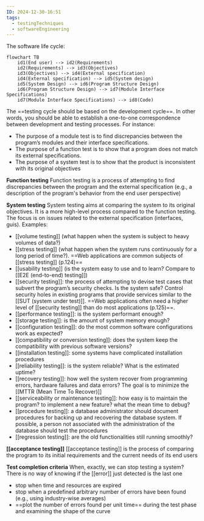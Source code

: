 ```yaml
---
ID: 2024-12-30-16:51
tags:
  - testingTechniques
  - softwareEngineering
---
```


The software life cycle:

```mermaid
flowchart TB
    id1(End user) --> id2(Requirements)
    id2(Requirements) --> id3(Objectives)
    id3(Objectives) --> id4(External specification)
    id4(External specification) --> id5(System design)
    id5(System Design) --> id6(Program Structure Design)
    id6(Program Structure Design) --> id7(Module Interface Specifications)
    id7(Module Interface Specifications) --> id8(Code)
```

The ==testing cycle should be based on the development cycle==. In other words, you should be able to establish a one-to-one correspondence between development and testing processes. For instance:
- The purpose of a module test is to find discrepancies between the program’s modules and their interface specifications.
- The purpose of a function test is to show that a program does not match its external specifications.
- The purpose of a system test is to show that the product is inconsistent with its original objectives

**Function testing**
Function testing is a process of attempting to find discrepancies between the program and the external specification (e.g., a description of the program's behavior from the end user perspective)

**System testing**
System testing aims at comparing the system to its original objectives. It is a more high-level process compared to the function testing. The focus is on issues related to the external specification (interfaces, guis). Examples:
- [[volume testing]] (what happen when the system is subject to heavy volumes of data?)
- [[stress testing]] (what happen when the system runs continuously for a long period of time?). ==Web applications are common subjects of [[stress testing]] (p.124)==
- [[usability testing]] (is the system easy to use and to learn? Compare to [[E2E (end-to-end) testing]])
- [[security testing]]: the process of attempting to devise test cases that subvert the program’s security checks. Is the system safe? Control security holes in existing programs that provide services similar to the [[SUT (system under test)]]. ==Web applications often need a higher level of [[security testing]] than do most applications (p.125)==.
- [[performance testing]]: is the system performant enough?
- [[storage testing]]: is the amount of system memory enough?
- [[configuration testing]]: do the most common software configurations work as expected?
- [[compatibility or conversion testing]]: does the system keep the compatibility with previous software versions?
- [[installation testing]]: some systems have complicated installation procedures
- [[reliability testing]]: is the system reliable? What is the estimated uptime?
- [[recovery testing]]: how well the system recover from programming errors, hardware failures and data errors? The goal is to minimize the [[MTTR (Mean Time To Recover)]]
- [[serviceability or maintenance testing]]: how easy is to maintain the program? to implement a new feature? what the mean time to debug?
- [[procedure testing]]: a database administrator should document procedures for backing up and recovering the database system. If possible, a person not associated with the administration of the database should test the procedures
- [[regression testing]]: are the old functionalities still running smoothly?

**[[acceptance testing]]**
[[acceptance testing]] is the process of comparing the program to its initial requirements and the current needs of its end users

**Test completion criteria**
When, exactly, we can stop testing a system? There is no way of knowing if the [[error]] just detected is the last one
- stop when time and resources are expired
- stop when a predefined arbitrary number of errors have been found (e.g., using industry-wise averages)
- ==plot the number of errors found per unit time== during the test phase and examining the shape of the curve